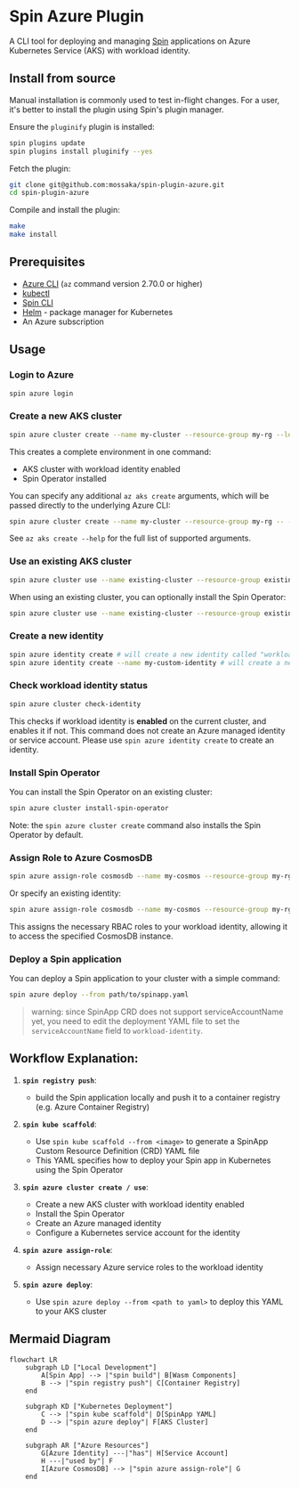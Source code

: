 # Spin Azure Plugin

A CLI tool for deploying and managing [Spin](https://github.com/fermyon/spin) applications on Azure Kubernetes Service (AKS) with workload identity.

## Install from source

Manual installation is
commonly used to test in-flight changes. For a user, it's better to install the plugin using Spin's plugin manager.

Ensure the `pluginify` plugin is installed:

```sh
spin plugins update
spin plugins install pluginify --yes
```

Fetch the plugin:

```sh
git clone git@github.com:mossaka/spin-plugin-azure.git
cd spin-plugin-azure
```

Compile and install the plugin:

```sh
make
make install
```

## Prerequisites

- [Azure CLI](https://docs.microsoft.com/en-us/cli/azure/install-azure-cli) (`az` command version 2.70.0 or higher)
- [kubectl](https://kubernetes.io/docs/tasks/tools/)
- [Spin CLI](https://github.com/fermyon/spin)
- [Helm](https://helm.sh/docs/intro/install/) - package manager for Kubernetes
- An Azure subscription

## Usage

### Login to Azure

```bash
spin azure login
```

### Create a new AKS cluster

```bash
spin azure cluster create --name my-cluster --resource-group my-rg --location eastus
```

This creates a complete environment in one command:
- AKS cluster with workload identity enabled
- Spin Operator installed

You can specify any additional `az aks create` arguments, which will be passed directly to the underlying Azure CLI:

```bash
spin azure cluster create --name my-cluster --resource-group my-rg -- --kubernetes-version 1.24.9 --node-count 3 --node-vm-size Standard_D4s_v3 --zones 1 2 3
```

See `az aks create --help` for the full list of supported arguments.

### Use an existing AKS cluster

```bash
spin azure cluster use --name existing-cluster --resource-group existing-rg
```

When using an existing cluster, you can optionally install the Spin Operator:

```bash
spin azure cluster use --name existing-cluster --resource-group existing-rg --install-spin-operator
```

### Create a new identity

```bash
spin azure identity create # will create a new identity called "workload-identity"
spin azure identity create --name my-custom-identity # will create a new identity called "my-custom-identity"
```

### Check workload identity status

```bash
spin azure cluster check-identity
```

This checks if workload identity is **enabled** on the current cluster, and enables it if not. This command does not create an Azure managed identity or service account. Please use `spin azure identity create` to create an identity.

### Install Spin Operator

You can install the Spin Operator on an existing cluster:

```bash
spin azure cluster install-spin-operator
```

Note: the `spin azure cluster create` command also installs the Spin Operator by default.

### Assign Role to Azure CosmosDB

```bash
spin azure assign-role cosmosdb --name my-cosmos --resource-group my-rg # will assign the role to the identity called "workload-identity"
```

Or specify an existing identity:

```bash
spin azure assign-role cosmosdb --name my-cosmos --resource-group my-rg --identity my-custom-identity
```

This assigns the necessary RBAC roles to your workload identity, allowing it to access the specified CosmosDB instance.

### Deploy a Spin application

You can deploy a Spin application to your cluster with a simple command:

```bash
spin azure deploy --from path/to/spinapp.yaml
```

> warning: since SpinApp CRD does not support serviceAccountName yet, you need to edit the deployment YAML file to set the `serviceAccountName` field to `workload-identity`.

## Workflow Explanation:


1. **`spin registry push`**:
   - build the Spin application locally and push it to a container registry (e.g. Azure Container Registry)


1. **`spin kube scaffold`**:
   - Use `spin kube scaffold --from <image>` to generate a SpinApp Custom Resource Definition (CRD) YAML file
   - This YAML specifies how to deploy your Spin app in Kubernetes using the Spin Operator

1. **`spin azure cluster create / use`**:
   - Create a new AKS cluster with workload identity enabled
   - Install the Spin Operator
   - Create an Azure managed identity
   - Configure a Kubernetes service account for the identity

1. **`spin azure assign-role`**:
   - Assign necessary Azure service roles to the workload identity

1. **`spin azure deploy`**:
   - Use `spin azure deploy --from <path to yaml>` to deploy this YAML to your AKS cluster

## Mermaid Diagram

```mermaid
flowchart LR
    subgraph LD ["Local Development"]
        A[Spin App] --> |"spin build"| B[Wasm Components]
        B --> |"spin registry push"| C[Container Registry]
    end
    
    subgraph KD ["Kubernetes Deployment"]
        C --> |"spin kube scaffold"| D[SpinApp YAML]
        D --> |"spin azure deploy"| F[AKS Cluster]
    end
    
    subgraph AR ["Azure Resources"]
        G[Azure Identity] ---|"has"| H[Service Account]
        H ---|"used by"| F
        I[Azure CosmosDB] --> |"spin azure assign-role"| G
    end
```

